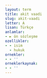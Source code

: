 ```yaml
---
layout: term
title: akit vaadi
slug: akit-vaadi
letter: A
lisan: Türkçe
anlamlar:
- ► ön sözleşme
ozellikler:
- - isim
  - hukuk
ornekler:
- - ''
orneklerkaynak:
- - ''
---
```

